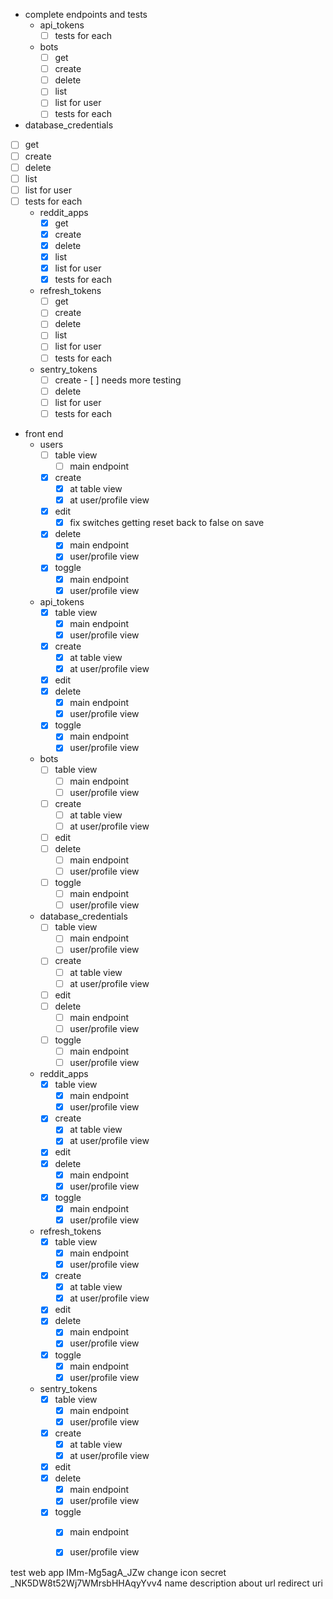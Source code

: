 - complete endpoints and tests
    - api_tokens
        - [ ] tests for each
    - bots
        - [ ] get
        - [ ] create
        - [ ] delete
        - [ ] list
        - [ ] list for user
        - [ ] tests for each
- database_credentials
- [ ] get
- [ ] create
- [ ] delete
- [ ] list
- [ ] list for user
- [ ] tests for each
    - reddit_apps
        - [x] get
        - [x] create
        - [x] delete
        - [x] list
        - [x] list for user
        - [x] tests for each
    - refresh_tokens
        - [ ] get
        - [ ] create
        - [ ] delete
        - [ ] list
        - [ ] list for user
        - [ ] tests for each
    - sentry_tokens
        - [ ] create - [ ] needs more testing
        - [ ] delete
        - [ ] list for user
        - [ ] tests for each
- front end
    - users
        - [ ] table view
            - [ ] main endpoint
        - [x] create
            - [x] at table view
            - [x] at user/profile view
        - [x] edit
            - [x] fix switches getting reset back to false on save
        - [x] delete
            - [x] main endpoint
            - [x] user/profile view
        - [x] toggle
            - [x] main endpoint
            - [x] user/profile view
    - api_tokens
        - [x] table view
            - [x] main endpoint
            - [x] user/profile view
        - [x] create
            - [x] at table view
            - [x] at user/profile view
        - [x] edit
        - [x] delete
            - [x] main endpoint
            - [x] user/profile view
        - [x] toggle
            - [x] main endpoint
            - [x] user/profile view
    - bots
        - [ ] table view
            - [ ] main endpoint
            - [ ] user/profile view
        - [ ] create
            - [ ] at table view
            - [ ] at user/profile view
        - [ ] edit
        - [ ] delete
            - [ ] main endpoint
            - [ ] user/profile view
        - [ ] toggle
            - [ ] main endpoint
            - [ ] user/profile view
    - database_credentials
        - [ ] table view
            - [ ] main endpoint
            - [ ] user/profile view
        - [ ] create
            - [ ] at table view
            - [ ] at user/profile view
        - [ ] edit
        - [ ] delete
            - [ ] main endpoint
            - [ ] user/profile view
        - [ ] toggle
            - [ ] main endpoint
            - [ ] user/profile view
    - reddit_apps
        - [x] table view
            - [x] main endpoint
            - [x] user/profile view
        - [x] create
            - [x] at table view
            - [x] at user/profile view
        - [x] edit
        - [x] delete
            - [x] main endpoint
            - [x] user/profile view
        - [x] toggle
            - [x] main endpoint
            - [x] user/profile view
    - refresh_tokens
        - [x] table view
            - [x] main endpoint
            - [x] user/profile view
        - [x] create
            - [x] at table view
            - [x] at user/profile view
        - [x] edit
        - [x] delete
            - [x] main endpoint
            - [x] user/profile view
        - [x] toggle
            - [x] main endpoint
            - [x] user/profile view
    - sentry_tokens
        - [x] table view
            - [x] main endpoint
            - [x] user/profile view
        - [x] create
            - [x] at table view
            - [x] at user/profile view
        - [x] edit
        - [x] delete
            - [x] main endpoint
            - [x] user/profile view
        - [x] toggle
            - [x] main endpoint
            - [x] user/profile view
            
            
test
web app
IMm-Mg5agA_JZw
change icon
secret	_NK5DW8t52Wj7WMrsbHHAqyYvv4
name
description
about url
redirect uri
